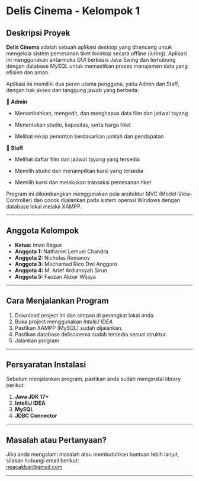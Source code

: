 ﻿# Delis Cinema - Kelompok 1

## Deskripsi Proyek
**Delis Cinema** adalah sebuah aplikasi desktop yang dirancang untuk mengelola sistem pemesanan tiket bioskop secara offline (luring). Aplikasi ini menggunakan antarmuka GUI berbasis Java Swing dan terhubung dengan database MySQL untuk memastikan proses manajemen data yang efisien dan aman.

Aplikasi ini memiliki dua peran utama pengguna, yaitu Admin dan Staff, dengan hak akses dan tanggung jawab yang berbeda:

**👤 Admin**

- Menambahkan, mengedit, dan menghapus data film dan jadwal tayang

- Menentukan studio, kapasitas, serta harga tiket

- Melihat rekap penonton berdasarkan jumlah dan pendapatan

**🧾 Staff**

- Melihat daftar film dan jadwal tayang yang tersedia

- Memilih studio dan menampilkan kursi yang tersedia

- Memilih kursi dan melakukan transaksi pemesanan tiket

Program ini dikembangkan menggunakan pola arsitektur MVC (Model-View-Controller) dan cocok dijalankan pada sistem operasi Windows dengan database lokal melalui XAMPP.

---

## Anggota Kelompok
- **Ketua:** Iman Bagus
- **Anggota 1:** Nathaniel Lemuel Chandra  
- **Anggota 2:** Nicholas Romanov  
- **Anggota 3:** Mochamad Rico Dwi Anggoro  
- **Anggota 4:** M. Arief Ardiansyah Sirun   
- **Anggota 5:** Fauzan Akbar Wijaya

---

## Cara Menjalankan Program

1. Download project ini dan simpan di perangkat lokal anda.
2. Buka project menggunakan *IntelliJ IDEA*
3. Pastikan XAMPP (MySQL) sudah dijalankan.
4. Pastikan database deliscinema sudah tersedia sesuai struktur.
5. Jalankan program

---

## Persyaratan Instalasi
Sebelum menjalankan program, pastikan anda sudah menginstal library berikut:

1. **Java JDK 17+**
2. **IntelliJ IDEA**
3. **MySQL**
4. **JDBC Connector**

---

## Masalah atau Pertanyaan?
Jika anda mengalami masalah atau membutuhkan bantuan lebih lanjut, silakan hubungi email berikut:  
[neacakbar@gmail.com](mailto:neacakbar@gmail.com)

---
